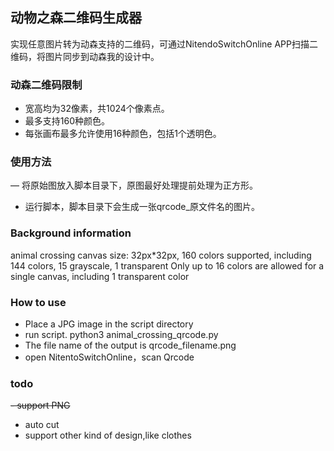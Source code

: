 ## 动物之森二维码生成器
实现任意图片转为动森支持的二维码，可通过NitendoSwitchOnline APP扫描二维码，将图片同步到动森我的设计中。

### 动森二维码限制
- 宽高均为32像素，共1024个像素点。
- 最多支持160种颜色。
- 每张画布最多允许使用16种颜色，包括1个透明色。

### 使用方法
— 将原始图放入脚本目录下，原图最好处理提前处理为正方形。
- 运行脚本，脚本目录下会生成一张qrcode_原文件名的图片。



### Background information
animal crossing canvas size: 32px*32px, 160 colors supported, including 144 colors, 15 grayscale, 1 transparent
Only up to 16 colors are allowed for a single canvas, including 1 transparent color

### How to use
- Place a JPG image in the script directory
- run script. python3 animal_crossing_qrcode.py
- The file name of the output is qrcode_filename.png
- open NitentoSwitchOnline，scan Qrcode


### todo
~~- support PNG~~
- auto cut
- support other kind of design,like clothes


